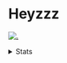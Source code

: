 # Heyzzz  

[![.](https://skillicons.dev/icons?i=js,ts,nextjs,nestjs,mongodb)](https://skillicons.dev)  

<details>
<summary>Stats</summary
<!--START_SECTION:waka-->

```txt
TypeScript   21 hrs 19 mins  █████████████████████░░░░   83.48 %
CSS          3 hrs 54 mins   ███▓░░░░░░░░░░░░░░░░░░░░░   15.31 %
JSON         17 mins         ▒░░░░░░░░░░░░░░░░░░░░░░░░   01.15 %
JavaScript   0 secs          ░░░░░░░░░░░░░░░░░░░░░░░░░   00.05 %
Git Config   0 secs          ░░░░░░░░░░░░░░░░░░░░░░░░░   00.01 %
```

<!--END_SECTION:waka-->
</details>
